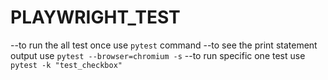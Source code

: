 # PLAYWRIGHT_TEST

--to run the all test once use `pytest` command
--to see the print statement output use `pytest --browser=chromium -s`
--to run specific one test use `pytest -k "test_checkbox"`

